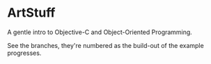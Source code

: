 ArtStuff
========

A gentle intro to Objective-C and Object-Oriented Programming.

See the branches, they're numbered as the build-out of the example
progresses.
